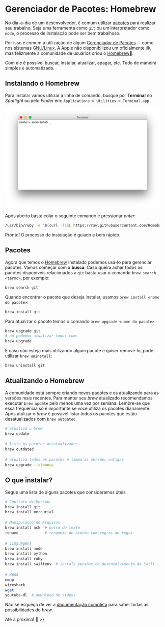 # Gerenciador de Pacotes: Homebrew
No dia-a-dia de um desenvolvedor, é comum utilizar [pacotes][wiki-pkg] para realizar seu trabalho. Seja uma ferramenta como `git` ou um interpretador como `node`, o processo de instalação pode ser bem trabalhoso.

Por isso é comum a utilização de algum [Gerenciador de Pacotes][wiki-pm] -- como nos sistemas [GNU/Linux][linux]. A Apple não disponibilizou um oficialmente 😢, mas felizmente a comunidade de usuários criou o [Homebrew][link-brew]🍻.

Com ele é possível buscar, instalar, atualizar, apagar, etc. Tudo de maneira simples e automatizada.

## Instalando o Homebrew
Para instalar vamos utilizar a linha de comando, busque por **Terminal** no _Spotlight_ ou pelo _Finder_ em:
`Applications > Utilities > Terminal.app`

![Terminal.app][01-terminal]

Após aberto basta colar o seguinte comando e pressionar _enter_:
```sh
/usr/bin/ruby -e "$(curl -fsSL https://raw.githubusercontent.com/Homebrew/install/master/install)"
```

Pronto! O processo de instalação é guiado e bem rápido.

## Pacotes
Agora que temos o [Homebrew][link-brew] instalado podemos usá-lo para gerenciar pacotes. Vamos começar com a **busca**. Caso queira achar todos os pacotes disponíveis relacionados a `git` basta usar o comando `brew search <termo>`, por exemplo:
```sh
brew search git
```

Quando encontrar o pacote que deseja instalar, usamos `brew install <nome do pacote>`:
```sh
brew install git
```

Para atualizar o pacote temos o comando `brew upgrade <nome do pacote>`:
```sh
brew upgrade git
# ou podemos atualizar todos com:
brew upgrade
```

E caso não esteja mais utilizando algum pacote e quiser remove-lo, pode utilizar `brew uninstall`:
```sh
brew uninstall git
```

## Atualizando o Homebrew
A comunidade está sempre criando novos pacotes e os atualizando para as versões mais recentes. Para manter seu _brew_ atualizado recomendamos executar `brew update` pelo menos uma vez por semana. Lembre-se que essa frequência só é importante se você utiliza os pacotes diariamente. Após atulizar o _brew_ é possível listar todos os pacotes que estão desatualizados com `brew outdated`.
```sh
# atualiza o brew
brew update

# lista os pacotes desatualizados
brew outdated

# atualiza todos os pacotes e limpa as versões antigas
brew upgrade --cleanup
```

## O que instalar?
Segue uma lista de alguns pacotes que consideramos úteis
```sh
# Controle de Versão:
brew install git
brew install mercurial

# Manipulação de Arquivos
brew install ack  # busca de texto
rename            # renomeia de acordo com regras ou regex

# Linguagens
brew install node
brew install python
brew install ruby
brew install swiftenv  # instala versões de desenvolvimento da Swift :)

# Rede
nmap
wireshark
wget
youtube-dl  # download de videos
```

Não se esqueça de ver a [documentação completa][doc-brew] para saber todas as possibilidades do _brew_.

Até a próxima! 🍻
\>}

[link-brew]: https://brew.sh
[doc-brew]: http://docs.brew.sh/
[linux]: https://pt.wikipedia.org/wiki/GNU/Linux
[wiki-pkg]: https://pt.wikipedia.org/wiki/Pacote_de_software
[wiki-pm]: https://pt.wikipedia.org/wiki/Sistema_gestor_de_pacotes

[01-terminal]: /img/talk-is-cheap/2017/07/08/gerenciador-de-pacotes-homebrew/01-terminal.png
